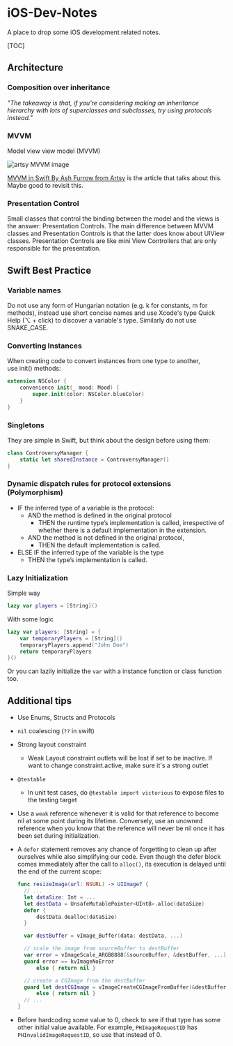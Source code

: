 # iOS-Dev-Notes

A place to drop some iOS development related notes.

[TOC]

## Architecture

### Composition over inheritance

*"The takeaway is that, if you’re considering making an inheritance hierarchy with lots of superclasses and subclasses, try using protocols instead."*

### MVVM

Model view view model (MVVM)

![artsy MVVM image](http://artsy.github.io/images/2015-09-24-mvvm-in-swift/mvvm.png)

[MVVM in Swift By Ash Furrow from Artsy](http://artsy.github.io/blog/2015/09/24/mvvm-in-swift/?utm_campaign=iOS+Dev+Weekly&utm_medium=rss&utm_source=iOS_Dev_Weekly_Issue_221) is the article that talks about this. Maybe good to revisit this.

### Presentation Control

Small classes that control the binding between the model and the views is the answer: Presentation Controls. The main difference between MVVM classes and Presentation Controls is that the latter does know about UIView classes. Presentation Controls are like mini View Controllers that are only responsible for the presentation.

## Swift Best Practice

### Variable names

Do not use any form of Hungarian notation (e.g. k for constants, m for methods), instead use short concise names and use Xcode's type Quick Help (⌥ + click) to discover a variable's type. Similarly do not use SNAKE\_CASE.

### Converting Instances

When creating code to convert instances from one type to another, use init() methods:

``` swift
extension NSColor {
	convenience init(_ mood: Mood) {
		super.init(color: NSColor.blueColor)
	}
}
```

### Singletons

They are simple in Swift, but think about the design before using them:

``` swift
class ControversyManager {
	static let sharedInstance = ControversyManager()
}
```

### Dynamic dispatch rules for protocol extensions (Polymorphism)

* IF the inferred type of a variable is the protocol:
  * AND the method is defined in the original protocol
    * THEN the runtime type’s implementation is called, irrespective of whether there is a default implementation in the extension.
  * AND the method is not defined in the original protocol,
    * THEN the default implementation is called.
* ELSE IF the inferred type of the variable is the type
  * THEN the type’s implementation is called.

### Lazy Initialization

Simple way

``` swift
lazy var players = [String]()
```

With some logic

``` swift
lazy var players: [String] = {
	var temporaryPlayers = [String]()
	temporaryPlayers.append("John Doe")
	return temporaryPlayers
}()
```

Or you can lazily initialize the `var` with a instance function or class function too.

## Additional tips

* Use Enums, Structs and Protocols
  
* `nil` coalescing (`??` in swift)
  
* Strong layout constraint
  
  * Weak Layout constraint outlets will be lost if set to be inactive. If want to change constraint.active, make sure it's a strong outlet
  
* `@testable`
  
  * In unit test cases, do `@testable import victorious` to expose files to the testing target
  
* Use a `weak` reference whenever it is valid for that reference to become nil at some point during its lifetime. Conversely, use an unowned reference when you know that the reference will never be nil once it has been set during initialization.
  
* A `defer` statement removes any chance of forgetting to clean up after ourselves while also simplifying our code. Even though the defer block comes immediately after the call to `alloc()`, its execution is delayed until the end of the current scope:
  
  ``` swift
  func resizeImage(url: NSURL) -> UIImage? {
    // ...
    let dataSize: Int = ...
    let destData = UnsafeMutablePointer<UInt8>.alloc(dataSize)
    defer {
        destData.dealloc(dataSize)
    }
  
    var destBuffer = vImage_Buffer(data: destData, ...)
  
    // scale the image from sourceBuffer to destBuffer
    var error = vImageScale_ARGB8888(&sourceBuffer, &destBuffer, ...)
    guard error == kvImageNoError
        else { return nil }
  
    // create a CGImage from the destBuffer
    guard let destCGImage = vImageCreateCGImageFromBuffer(&destBuffer, &format, ...)
        else { return nil }
    // ...
  }
  ```
  
* Before hardcoding some value to 0, check to see if that type has some other initial value available. For example, `PHImageRequestID` has `PHInvalidImageRequestID`, so use that instead of 0.